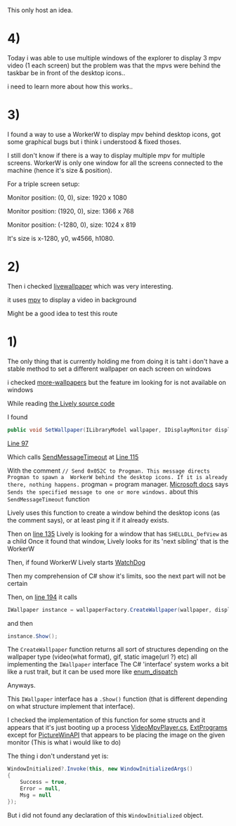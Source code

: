 This only host an idea.


# 4)
Today i was able to use multiple windows of the explorer to display 3 mpv video (1 each screen)
but the problem was that the mpvs were behind the taskbar be in front of the desktop icons..
[](assets/test1.jpg)

i need to learn more about how this works..



# 3)
I found a way to use a WorkerW to display mpv behind desktop icons, got some graphical bugs but i think i understood & fixed thoses.

I still don't know if there is a way to display multiple mpv for multiple screens. WorkerW is only one window for all the screens connected to the machine (hence it's size & position).

For a triple screen setup:

Monitor position: (0, 0), size: 1920 x 1080

Monitor position: (1920, 0), size: 1366 x 768

Monitor position: (-1280, 0), size: 1024 x 819

It's size is x-1280, y0, w4566, h1080.


# 2)

Then i checked [livewallpaper](https://github.com/DaZiYuan/livewallpaper/) which was very interesting.

it uses [mpv](https://github.com/mpv-player/mpv) to display a video in background

Might be a good idea to test this route


# 1)

The only thing that is currently holding me from doing it is taht i don't have a stable method to set a different wallpaper on each screen on windows

i checked [more-wallpapers](https://github.com/LuckyTurtleDev/more-wallpapers) but the feature im looking for is not available on windows

While reading [the Lively source code](https://github.com/rocksdanister/lively)

I found
```csharp
public void SetWallpaper(ILibraryModel wallpaper, IDisplayMonitor display)
```
[Line 97](https://github.com/rocksdanister/lively/blob/c27d2d04e9d4e921c83ba74465e0869402e4fc83/src/Lively/Lively/Core/WinDesktopCore.cs#L97)

Which calls [SendMessageTimeout](https://learn.microsoft.com/en-us/windows/win32/api/winuser/nf-winuser-sendmessagetimeoutw) at [Line 115](https://github.com/rocksdanister/lively/blob/c27d2d04e9d4e921c83ba74465e0869402e4fc83/src/Lively/Lively/Core/WinDesktopCore.cs#L115)

With the comment
`// Send 0x052C to Progman. This message directs Progman to spawn a  WorkerW behind the desktop icons. If it is already there, nothing happens.`
progman = program manager.
[Microsoft docs](https://learn.microsoft.com/en-us/windows/win32/api/winuser/nf-winuser-sendmessagetimeouta) says `Sends the specified message to one or more windows.` about this `SendMessageTimeout` function

Lively uses this function to create a window behind the desktop icons (as the comment says), or at least ping it if it already exists.

Then on [line 135](https://github.com/rocksdanister/lively/blob/c27d2d04e9d4e921c83ba74465e0869402e4fc83/src/Lively/Lively/Core/WinDesktopCore.cs#L135) Lively is looking for a window that has `SHELLDLL_DefView` as a child
Once it found that window, Lively looks for its 'next sibling' that is the WorkerW

Then, if found WorkerW Lively starts [WatchDog](https://github.com/rocksdanister/lively/tree/core-separation/src/Lively/Lively.Watchdog)

Then my comprehension of C# show it's limits, soo the next part will not be certain

Then, on [line 194](https://github.com/rocksdanister/lively/blob/c27d2d04e9d4e921c83ba74465e0869402e4fc83/src/Lively/Lively/Core/WinDesktopCore.cs#L194) it calls
```csharp
IWallpaper instance = wallpaperFactory.CreateWallpaper(wallpaper, display, userSettings);
```
and then
```csharp
instance.Show();
```
The `CreateWallpaper` function returns all sort of structures depending on the wallpaper type (video(what format), gif, static image(url ?) etc) all implementing the `IWallpaper` interface
The C# 'interface' system works a bit like a rust trait, but it can be used more like [enum_dispatch](https://docs.rs/enum_dispatch/latest/enum_dispatch/)

Anyways.

This `IWallpaper` interface has a `.Show()` function (that is different depending on what structure implement that interface).

I checked the implementation of this function for some structs and it appears that it's just booting up a process [VideoMpvPlayer.cs](https://github.com/rocksdanister/lively/blob/c27d2d04e9d4e921c83ba74465e0869402e4fc83/src/Lively/Lively/Core/Wallpapers/VideoMpvPlayer.cs#L334), [ExtPrograms](https://github.com/rocksdanister/lively/blob/c27d2d04e9d4e921c83ba74465e0869402e4fc83/src/Lively/Lively/Core/Wallpapers/ExtPrograms.cs#L143) except for [PictureWinAPI](https://github.com/rocksdanister/lively/blob/c27d2d04e9d4e921c83ba74465e0869402e4fc83/src/Lively/Lively/Core/Wallpapers/PictureWinAPI.cs#L130) that appears to be placing the image on the given monitor (This is what i would like to do)

The thing i don't understand yet is:
```csharp
WindowInitialized?.Invoke(this, new WindowInitializedArgs()
{
    Success = true,
    Error = null,
    Msg = null
});
```
But i did not found any declaration of this `WindowInitialized` object.